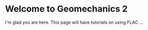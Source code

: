 # Welcome to Geomechanics 2

I'm glad you are here. This page will have tutorials on using FLAC ...
